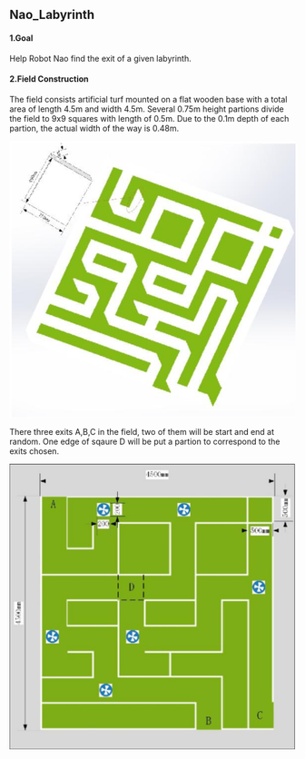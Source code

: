 ## Nao_Labyrinth

#### 1.Goal
Help Robot Nao find the exit of a given labyrinth.

#### 2.Field Construction
The field consists  artificial turf mounted on a flat wooden base with a total area of length 4.5m and width 4.5m. Several 0.75m height partions divide the field to 9x9 squares with length of 0.5m. Due to the 0.1m depth of each partion, the actual width of the way is 0.48m.

![3d picture](pic/3d.png)

There three exits A,B,C in the field, two of them will be start and end at random. One edge of sqaure D will be put a partion to correspond to the exits chosen.

![2d pincture](pic/2d.png)
